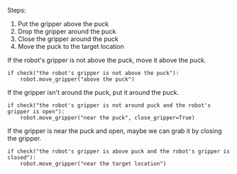 

Steps:
1. Put the gripper above the puck
2. Drop the gripper around the puck
3. Close the gripper around the puck
4. Move the puck to the target location

If the robot's gripper is not above the puck, move it above the puck.
```
if check("the robot's gripper is not above the puck"):
    robot.move_gripper("above the puck")
```

If the gripper isn't around the puck, put it around the puck.
```
if check("the robot's gripper is not around puck and the robot's gripper is open"):
    robot.move_gripper("near the puck", close_gripper=True)
```

If the gripper is near the puck and open, maybe we can grab it by closing the gripper.
```
if check("the robot's gripper is above puck and the robot's gripper is closed"):
    robot.move_gripper("near the target location")
```